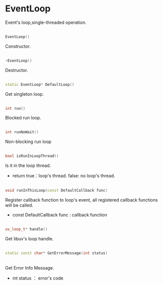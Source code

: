 # EventLoop
Event's loop,single-threaded operation.
<br></br>
```C++
EventLoop()
```
Constructor.
<br></br>
```C++
~EventLoop()
```
Destructor.
<br></br>
```C++
static EventLoop* DefaultLoop()
```
Get singleton loop.
<br></br>
```C++ 
int run()
```
Blocked run loop.
<br></br>
```C++ 
int runNoWait()
```
Non-blocking run loop
<br></br>
```C++ 
bool isRunInLoopThread()
```
Is it in the loop thread.
* return true：loop's thread. false: no loop's thread.
<br></br>
```C++ 
void runInThisLoop(const DefaultCallback func)
```
Register callback function to loop's event, all registered callback functions will be called.

* const DefaultCallback func  : callback function
<br></br>
```C++ 
uv_loop_t* handle()
```
Get libuv's loop handle.
<br></br>
```C++ 
static const char* GetErrorMessage(int status)
```
 <br>Get Error Info Message.</br>
 * int status ： error's code
 
